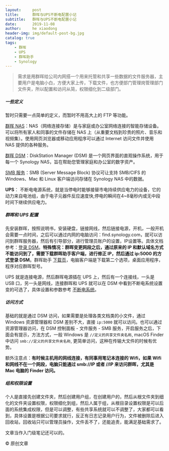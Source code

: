 ```yaml
---
layout:     post
title:      群晖与UPS不断电配置小记
subtitle:   群晖与UPS不断电配置小记
date:       2019-11-08
author:     he xiaodong
header-img: img/default-post-bg.jpg
catalog: true
tags:
    - 群晖
    - UPS
    - 群晖助手
    - Synology
---
```


> 需求是用群晖给公司内网搭一个用来托管和共享一些数据的文件服务器，主要用户是电脑小白，方便大家上传，下载文件，也方便部门管理岗管理部门文件夹，所以配置和访问从简，权限细化到二级部门。

##### 一些定义
暂时只需要一点简单的定义，而暂时不用高大上的 FTP 等功能。

[群晖 NAS](https://www.synology.cn/zh-cn/solution/what_is_nas)：NAS（网络连接存储）是与家庭或办公室网络连接的智能存储设备。可以将所有家人和同事的文件存储在 NAS 上（从重要文档到珍贵的照片、音乐和视频集）。使用网页浏览器或移动应用程序可以通过 Internet 访问文件并使用 NAS 提供的各种服务。

[群晖 DSM](https://www.synology.cn/zh-cn/dsm)：DiskStation Manager (DSM) 是一个网页界面的直观操作系统，用于每一个 Synology NAS，旨在帮助您管理家庭和办公室的数字资产。

[SMB 服务](https://www.synology.com/zh-cn/knowledgebase/DSM/help/DSM/AdminCenter/file_winmacnfs_win)：SMB (Server Message Block) 协议可让支持 SMB/CIFS 的 Windows、Mac 和 Linux 客户端访问存储在 Synology NAS 中的数据。

**UPS**： 不断电电源系统，就是当停电时能够接替市电持续供应电力的设备，它的动力来自电池组，由于电子元器件反应速度快,停电的瞬间在4~8毫秒内或无中段时间下继续供应电力。

##### 群晖和 UPS 配置
先安装群晖，按照说明书，安装硬盘，链接网线，然后链接电源，开机，一般开机会需要一点时间，之后可以通过内网的电脑访问：find.synology.com，就可以访问到群晖服务器，然后有引导部分，进行管理员账户的设置，IP设置等。具体文档参考：[登录 DSM](https://www.synology.com/zh-cn/knowledgebase/DSM/help)。**特殊情况：群晖变更网段之后，通过原来的 IP 和默认域名方式不能访问到了，需要下载群晖助手客户端，进行修正 IP，然后通过 ip:5000 的方式登录 DSM**。群晖助手 [下载页](https://www.synology.cn/zh-cn/support/download/DS112+#utilities)，电脑客户端是下载第二个选项，桌面应用程序，程序对应群晖型号。

UPS 就是连接电源，然后群晖电源插在 UPS 上，然后有一个连接线，一头是 USB 口，另一头是网线，连接群晖和 UPS 就可以在 DSM 中看到不断电系统设置变的可选了，具体设置和参数参考 [不断电系统](https://www.synology.com/zh-cn/knowledgebase/DSM/help/DSM/AdminCenter/system_hardware_ups)。

##### 访问方式
基础的就是通过 DSM 访问，如果需要是处理各类文档类的小文件，通过 Windows 资源管理器和 DSM 差别不大，直接 `ip:5000` 就可以访问。也可以通过资源管理器访问，在 DSM 控制面板 - 文件服务 - SMB 服务，开启服务之后，下面会有提示，方法方式，一般 Windows 是 `//定义的共享文件夹名称`, macOS Finder 中访问 `smb://定义的共享文件夹名称`, 更简单访问，这种在传输大文件的时候有优势。

额外注意点：**有时候主机用的网线连接，有同事用笔记本连接的 Wifi，如果 Wifi 和网线不在一个网段，电脑只能通过 smb://IP 或者 //IP 来访问群晖，尤其是 Mac 电脑的 Finder 访问。**

##### 组和权限设置
个人是直接先创建文件夹，然后创建用户组，在创建用户的，然后从根文件夹到细化的文件夹设置权限，权限细化到组，然后人属于组，从根目录设置权限是可以后面的系统集成权限，但是可以调整，有些共享系统就可以不调整了，大家都可以看到，具体设置是根据公司要求就行，反正有日志记录用户行为，文件被删除后进入回收站，回收站只可以管理员操作，文件丢不了，还能追责，能满足基础需求了。

文章当作入门级笔记还可以的。

© 原创文章
